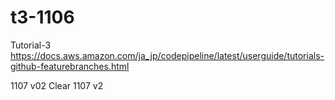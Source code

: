 # t3-1106
Tutorial-3
https://docs.aws.amazon.com/ja_jp/codepipeline/latest/userguide/tutorials-github-featurebranches.html

1107 v02 Clear
1107 v2 
